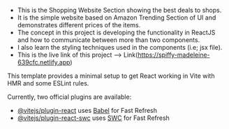 - This is the Shopping Website Section showing the best deals to shops.
- It is the simple website based on Amazon Trending Section of UI and demonstrates different prices of the items.
- The concept in this project is developing the functionality in ReactJS and how to communicate between more than two components.
- I also learn the styling techniques used in the components (i.e; jsx file).
- This is the live link of this project --> Link(https://spiffy-madeleine-639cfc.netlify.app)

This template provides a minimal setup to get React working in Vite with HMR and some ESLint rules.

Currently, two official plugins are available:

- [@vitejs/plugin-react](https://github.com/vitejs/vite-plugin-react/blob/main/packages/plugin-react/README.md) uses [Babel](https://babeljs.io/) for Fast Refresh
- [@vitejs/plugin-react-swc](https://github.com/vitejs/vite-plugin-react-swc) uses [SWC](https://swc.rs/) for Fast Refresh
